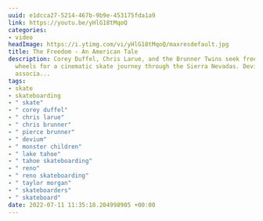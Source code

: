 ```yaml
---
uuid: e1dcca27-5214-467b-9b9e-453175fda1a9
link: https://youtu.be/yHlG18tMqoQ
categories:
- video
headImage: https://i.ytimg.com/vi/yHlG18tMqoQ/maxresdefault.jpg
title: The Freedom - An American Tale
description: Corey Duffel, Chris Larue, and the Brunner Twins seek freedom on four
  wheels for a cinematic skate journey through the Sierra Nevadas. Devium USA, in
  associa...
tags:
- skate
- skateboarding
- " skate"
- " corey duffel"
- " chris larue"
- " chris brunner"
- " pierce brunner"
- " devium"
- " monster children"
- " lake tahoe"
- " tahoe skateboarding"
- " reno"
- " reno skateboarding"
- " taylor morgan"
- " skateboarders"
- " skateboard"
date: 2022-07-11 11:35:18.204998905 +00:00
---
```

